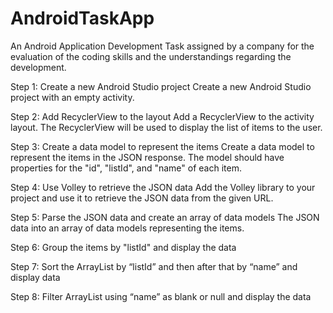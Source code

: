 # AndroidTaskApp
An Android Application Development Task assigned by a company for the evaluation of the coding skills and the understandings regarding the development.


Step 1: Create a new Android Studio project
Create a new Android Studio project with an empty activity.

Step 2: Add RecyclerView to the layout
Add a RecyclerView to the activity layout. The RecyclerView will be used to display the list of items to the user.

Step 3: Create a data model to represent the items
Create a data model to represent the items in the JSON response. The model should have properties for the "id", "listId", and "name" of each item.

Step 4: Use Volley to retrieve the JSON data
Add the Volley library to your project and use it to retrieve the JSON data from the given URL.

Step 5: Parse the JSON data and create an array of data models
The JSON data into an array of data models representing the items.

Step 6: Group the items by "listId" and display the data

Step 7: Sort the ArrayList by “listId” and then after that by “name” and display data

Step 8: Filter ArrayList using “name” as blank or null and display the data

